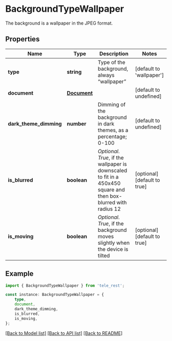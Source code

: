 # BackgroundTypeWallpaper

The background is a wallpaper in the JPEG format.

## Properties

Name | Type | Description | Notes
------------ | ------------- | ------------- | -------------
**type** | **string** | Type of the background, always “wallpaper” | [default to 'wallpaper']
**document** | [**Document**](Document.md) |  | [default to undefined]
**dark_theme_dimming** | **number** | Dimming of the background in dark themes, as a percentage; 0-100 | [default to undefined]
**is_blurred** | **boolean** | *Optional*. *True*, if the wallpaper is downscaled to fit in a 450x450 square and then box-blurred with radius 12 | [optional] [default to true]
**is_moving** | **boolean** | *Optional*. *True*, if the background moves slightly when the device is tilted | [optional] [default to true]

## Example

```typescript
import { BackgroundTypeWallpaper } from 'tele_rest';

const instance: BackgroundTypeWallpaper = {
    type,
    document,
    dark_theme_dimming,
    is_blurred,
    is_moving,
};
```

[[Back to Model list]](../README.md#documentation-for-models) [[Back to API list]](../README.md#documentation-for-api-endpoints) [[Back to README]](../README.md)
